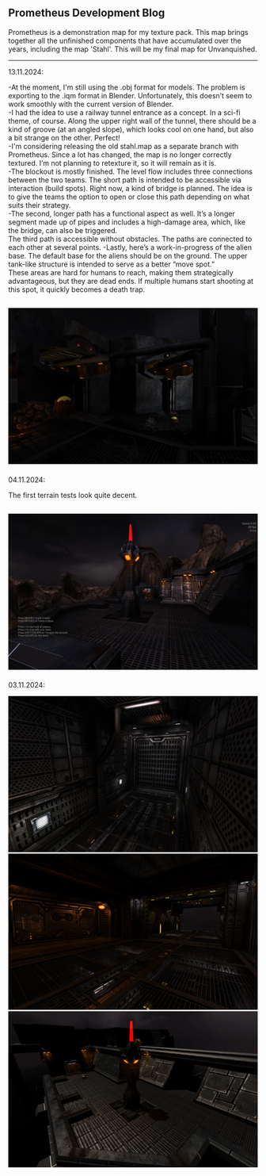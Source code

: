 ## Prometheus Development Blog

Prometheus is a demonstration map for my texture pack. 
This map brings together all the unfinished components that have accumulated over the years, 
including the map 'Stahl'. This will be my final map for Unvanquished.

---
13.11.2024:

-At the moment, I'm still using the .obj format for models. The problem is exporting to the .iqm format in Blender. Unfortunately, this doesn’t seem to work smoothly with the current version of Blender.<br />
-I had the idea to use a railway tunnel entrance as a concept. In a sci-fi theme, of course. Along the upper right wall of the tunnel, there should be a kind of groove (at an angled slope), 
which looks cool on one hand, but also a bit strange on the other. Perfect!<br />
-I'm considering releasing the old stahl.map as a separate branch with Prometheus. Since a lot has changed, the map is no longer correctly textured. I’m not planning to retexture it, so it will remain as it is.<br />
-The blockout is mostly finished. The level flow includes three connections between the two teams. The short path is intended to be accessible via interaction (build spots).
Right now, a kind of bridge is planned. The idea is to give the teams the option to open or close this path depending on what suits their strategy.<br />
-The second, longer path has a functional aspect as well. It’s a longer segment made up of pipes and includes a high-damage area, which, like the bridge, can also be triggered. <br />
The third path is accessible without obstacles. The paths are connected to each other at several points.
-Lastly, here’s a work-in-progress of the alien base. The default base for the aliens should be on the ground. The upper tank-like structure is intended to serve as a better “move spot.” <br />
These areas are hard for humans to reach, making them strategically advantageous, but they are dead ends. If multiple humans start shooting at this spot, it quickly becomes a death trap.

![Screenshot](img/unvanquished_2024-11-13_071942_000.jpg) 
--- 
04.11.2024:

The first terrain tests look quite decent.

![Screenshot](img/unvanquished_2024-11-04_185849_000.jpg) 
--- 
03.11.2024:

![Screenshot](img/unvanquished_2024-11-03_185743_000.jpg) 
![Screenshot](img/unvanquished_2024-11-03_185718_000.jpg) 
![Screenshot](img/unvanquished_2024-11-03_185705_000.jpg) 

